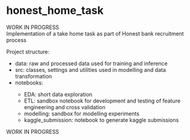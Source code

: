 # honest_home_task
WORK IN PROGRESS </br>
Implementation of a take home task as part of Honest bank recruitment process

Project structure:
<ul>
<li>data: raw and processed data used for training and inference</li>
<li>src: classes, settings and utilities used in modelling and data transformation</li>
<li>notebooks:</li>
    <ul>
    <li>EDA: short data exploration</li>
    <li>ETL: sandbox notebook for development and testing of feature engineering and cross validation </li>
    <li>modelling: sandbox for modelling experiments</li>
    <li>kaggle_submission: notebook to generate kaggle submissions</li>
    </ul>
</ul>

WORK IN PROGRESS
